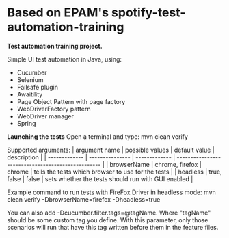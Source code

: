 # Based on EPAM's spotify-test-automation-training

**Test automation training project.**

Simple UI test automation in Java, using:
- Cucumber
- Selenium
- Failsafe plugin
- Awaitility
- Page Object Pattern with page factory
- WebDriverFactory pattern
- WebDriver manager
- Spring


**Launching the tests**
Open a terminal and type:
mvn clean verify

Supported arguments:
| argument name | possible values | default value | description                                        |
| ------------- | --------------- | ------------- | -------------------------------------------------- |
| browserName   | chrome, firefox | chrome        | tells the tests which browser to use for the tests |
| headless      | true, false     | false         | sets whether the tests should run with GUI enabled |

Example command to run tests with FireFox Driver in headless mode:
mvn clean verify -DbrowserName=firefox -Dheadless=true

You can also add -Dcucumber.filter.tags=@tagName.
Where "tagName" should be some custom tag you define.
With this parameter, only those scenarios will run that have this tag written before them in the feature files.